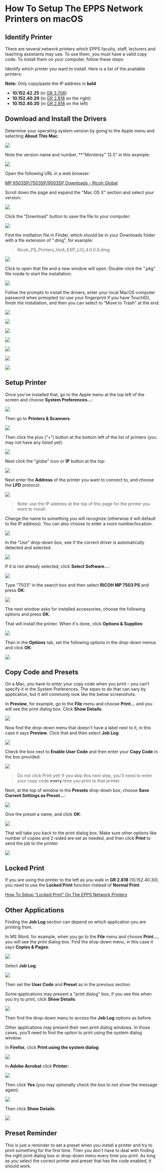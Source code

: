 How To Setup The EPPS Network Printers on macOS
===============================================

## Identify Printer

There are several network printers which EPPS faculty, staff, lecturers and teaching assistants may use. To use them, you must have a valid copy code. To install them on your computer, follow these steps:

Identify which printer you want to install. Here is a list of the available printers:

**Note:** Only copy/paste the IP address in **bold**

*   **10.152.42.25** (in [GR 3.706](https://map.concept3d.com/?id=1772#!m/550865))
*   **10.152.40.29** (in [GR 2.818](https://map.concept3d.com/?id=1772#!m/550792) on the right)
*   **10.152.40.30** (in [GR 2.818](https://map.concept3d.com/?id=1772#!m/550792) on the left)

## Download and Install the Drivers

Determine your operating system version by going to the Apple menu and selecting **About This Mac**:

![](/images/faq/netprinters-mac/driver-install/1.png)

Note the version name and number, **"Monterey" 12.5" in this example:

![](/images/faq/netprinters-mac/driver-install/2.png)

Open the following URL in a web browser:

[MP 6503SP/7503SP/9003SP Downloads - Ricoh Global](https://support.ricoh.com/bb/html/dr_ut_e/rc3/model/mp6503/mp6503.htm)

Scroll down the page and expand the "Mac OS X" section and select your version:

![](/images/faq/netprinters-mac/driver-install/3.png)

Click the "Download" button to save the file to your computer:

![](/images/faq/netprinters-mac/driver-install/4.png)

Find the instllation file in Finder, which should be in your Downloads folder with a file extension of ".dmg", for example:

> Ricoh\_PS\_Printers\_Vol4\_EXP\_LIO\_4.0.0.0.dmg

![](/images/faq/netprinters-mac/driver-install/5.png)

Click to open that file and a new window will open. Double-click the ".pkg" file inside to start the installation:

![](/images/faq/netprinters-mac/driver-install/6.png)

Follow the prompts to install the drivers, enter your local MacOS computer password when prmopted (or use your fingerprint if you have TouchID), finish the installation, and then you can select to "Move to Trash" at the end:

![](/images/faq/netprinters-mac/driver-install/7.png)

![](/images/faq/netprinters-mac/driver-install/8.png)

![](/images/faq/netprinters-mac/driver-install/9.png)

![](/images/faq/netprinters-mac/driver-install/10.png)

![](/images/faq/netprinters-mac/driver-install/11.png)

![](/images/faq/netprinters-mac/driver-install/12.png)

![](/images/faq/netprinters-mac/driver-install/13.png)

## Setup Printer

Once you’ve installed that, go to the Apple menu at the top left of the screen and choose **System Preferences…**:

![](/images/faq/netprinters-mac/1.png)

Then go to **Printers & Scanners**:

![](/images/faq/netprinters-mac/2.png)

Then click the plus (“+”) button at the bottom left of the list of printers (you may not have any listed yet):

![](/images/faq/netprinters-mac/3.png)

Next click the "globe" icon or **IP** button at the top:

![](/images/faq/netprinters-mac/4.png)

Next enter the **Address** of the printer you want to connect to, and choose the **LPD** protocol:

![](/images/faq/netprinters-mac/5.png)

> Note: use the IP address at the top of this page for the printer you want to install.

Change the name to something you will recognize (otherwise it will default to the IP address). You can also choose to enter a room number/location:

![](/images/faq/netprinters-mac/6.png)

In the "Use" drop-down box, see if the correct driver is automatically detected and selected:

![](/images/faq/netprinters-mac/7.png)

If it is not already selected, click **Select Software…**:

![](/images/faq/netprinters-mac/8.png)

Type "7503" in the search box and then select **RICOH MP 7503 PS** and press **OK**:

![](/images/faq/netprinters-mac/9.png)

The next window asks for installed accessories, choose the following options and press **OK**.

That will install the printer. When it's done, click **Options & Supplies**:

![](/images/faq/netprinters-mac/10.png)

Then in the **Options** tab, set the following options in the drop-down menus and click **OK**:

![](/images/faq/netprinters-mac/11.png)

## Copy Code and Presets

On a Mac, you have to enter your copy code when you print – you can’t specify it in the System Preferences. The stpes to do that can vary by application, but it will commonly look like the below screenshots. 

In **Preview**, for example, go to the **File** menu and choose **Print…** and you will see the print dialog box. Click **Show Details**:

![](/images/faq/netprinters-mac/12.png)

Now find the drop-down menu that doesn't have a label next to it, in this case it says **Preview**. Click that and then select **Job Log**:

![](/images/faq/netprinters-mac/13.png)

Check the box next to **Enable User Code** and then enter your **Copy Code** in the box provided:

![](/images/faq/netprinters-mac/14.png)

> Do not click Print yet! If you skip this next step, you'll need to enter your copy code **every** time you print to that printer.

Next, at the top of window in the **Presets** drop-down box, choose **Save Current Settings as Preset...**:

![](/images/faq/netprinters-mac/15.png)

Give the preset a name, and click **OK**:

![](/images/faq/netprinters-mac/16.png)

That will take you back to the print dialog box. Make sure other options like number of copies and 2-sided are set as needed, and then cilck **Print** to send the job to the printer:

![](/images/faq/netprinters-mac/17.png)

## Locked Print

If you are using the printer to the left as you walk in **GR 2.818** (10.152.40.30), you need to use the **Locked Print** function instead of **Normal Print**:

[How To Setup “Locked Print” On The EPPS Network Printers](setup-locked-print.html)

## Other Applications

Finding the **Job Log** section can depend on which application you are printing from.

In MS Word, for example, when you go to the **File** menu and choose **Print…**, you will see the print dialog box. Find the drop-down menu, in this case it says **Copies & Pages**:

![](/images/faq/Mac%20Ricoh%20Printing%20Step%201.png)

Select **Job Log**:

![](/images/faq/Mac%20Ricoh%20Printing%20Step%202.png)

Then set the **User Code** and **Preset** as in the previous section.

Some applications may present a "print dialog" box, if you see this when you try to print, click **Show Details**:

![](/images/faq/Mac%20Ricoh%20Printing%20Step%204.png)

Then find the drop-down menu to access the **Job Log** options as before.

Other applications may present their own print dialog windows. In those cases, you’ll need to find the option to print using the system dialog window.

In **Firefox**, click **Print using the system dialog:**

![](/images/faq/ricoh-mac/Screen-Shot-2022-04-21-at-8.34.46-AM-2.png)

In **Adobe Acrobat** click **Printer:**

![](/images/faq/ricoh-mac/Screen-Shot-2022-04-21-at-8.35.31-AM.png)

Then click **Yes** (you may optionally check the box to not show the message again):

![](/images/faq/ricoh-mac/Screen-Shot-2022-04-21-at-8.35.51-AM.png)

Then click **Show Details**:

![](/images/faq/ricoh-mac/Screen-Shot-2022-04-21-at-8.36.04-AM-2.png)

## Preset Reminder

This is just a reminder to set a preset when you install a printer and try to print something for the first time. Then you don't have to deal with finding the right print dialog box or drop-down menu every time you print. As long as you select the correct printer and preset that has the code enabled, it should work.
